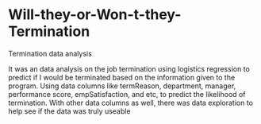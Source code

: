 # Will-they-or-Won-t-they-Termination
Termination data analysis 

It was an data analysis on the job termination using logistics regression to predict if I would be terminated based on the information given to the program. Using data columns like termReason, department, manager, performance score, empSatisfaction, and etc, to predict the likelihood of termination. With other data columns as well, there was data exploration to help see if the data was truly useable

